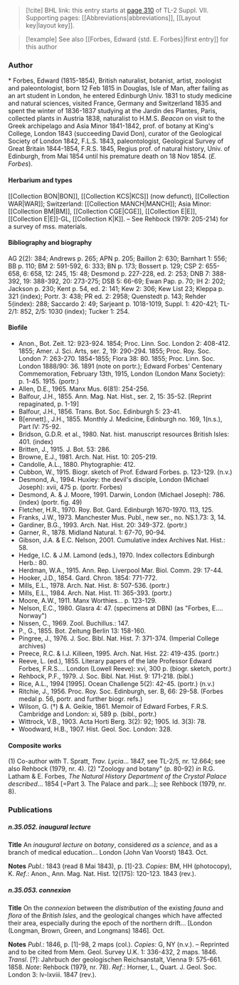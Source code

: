 > [!cite] BHL link: this entry starts at [page 310](https://www.biodiversitylibrary.org/item/103834#page/332/mode/1up) of TL-2 Suppl. VII.
> Supporting pages: [[Abbreviations|abbreviations]], [[Layout key|layout key]].

> [!example] See also [[Forbes, Edward {std. E. Forbes}|first entry]] for this author

### Author

\* Forbes, Edward (1815-1854), British naturalist, botanist, artist, zoologist and paleontologist, born 12 Feb 1815 in Douglas, Isle of Man, after failing as an art student in London, he entered Edinburgh Univ. 1831 to study medicine and natural sciences, visited France, Germany and Switzerland 1835 and spent the winter of 1836-1837 studying at the Jardin des Plantes, Paris, collected plants in Austria 1838, naturalist to H.M.S. *Beacon* on visit to the Greek archipelago and Asia Minor 1841-1842, prof. of botany at King's College, London 1843 (succeeding David Don), curator of the Geological Society of London 1842, F.L.S. 1843, paleontologist, Geological Survey of Great Britain 1844-1854, F.R.S. 1845, Regius prof. of natural history, Univ. of Edinburgh, from Mai 1854 until his premature death on 18 Nov 1854. (*E. Forbes*).

#### Herbarium and types

[[Collection BON|BON]], [[Collection KCS|KCS]] (now defunct), [[Collection WAR|WAR]]; Switzerland: [[Collection MANCH|MANCH]]; Asia Minor: [[Collection BM|BM]], [[Collection CGE|CGE]], [[Collection E|E]], [[Collection E|E]]-GL, [[Collection K|K]]. – See Rehbock (1979: 205-214) for a survey of mss. materials.

#### Bibliography and biography

AG 2(2): 384; Andrews p. 265; APN p. 205; Baillon 2: 630; Barnhart 1: 556; BB p. 110; BM 2: 591-592, 6: 333; BN p. 173; Bossert p. 129; CSP 2: 655-658, 6: 658, 12: 245, 15: 48; Desmond p. 227-228, ed. 2: 253; DNB 7: 388-392, 19: 388-392, 20: 273-275; DSB 5: 66-69; Ewan Pap. p. 70; IH 2: 202; Jackson p. 230; Kent p. 54, ed. 2: 141; Kew 2: 306; Kew List 23; Kleppa p. 321 (index); Portr. 3: 438; PR ed. 2: 2958; Quenstedt p. 143; Rehder 5(index): 288; Saccardo 2: 49; Sarjeant p. 1018-1019, Suppl. 1: 420-421; TL-2/1: 852, 2/5: 1030 (index); Tucker 1: 254.

#### Biofile

- Anon., Bot. Zeit. 12: 923-924. 1854; Proc. Linn. Soc. London 2: 408-412. 1855; Amer. J. Sci. Arts, ser. 2, 19: 290-294. 1855; Proc. Roy. Soc. London 7: 263-270. 1854-1855; Flora 38: 80. 1855; Proc. Linn. Soc. London 1888/90: 36. 1891 (note on portr.); Edward Forbes' Centenary Commemoration, February 13th, 1915, London (London Manx Society): p. 1-45. 1915. (portr.)
- Allen, D.E., 1965. Manx Mus. 6(81): 254-256.
- Balfour, J.H., 1855. Ann. Mag. Nat. Hist., ser. 2, 15: 35-52. \[Reprint repaginated, p. 1-19\]
- Balfour, J.H., 1856. Trans. Bot. Soc. Edinburgh 5: 23-41.
- B\[ennett\]., J.H., 1855. Monthly J. Medicine, Edinburgh no. 169, 1(n.s.), Part IV: 75-92.
- Bridson, G.D.R. et al., 1980. Nat. hist. manuscript resources British Isles: 401. (index)
- Britten, J., 1915. J. Bot. 53: 286.
- Browne, E.J., 1981. Arch. Nat. Hist. 10: 205-219.
- Candolle, A.L., 1880. Phytographie: 412.
- Cubbon, W., 1915. Biogr. sketch of Prof. Edward Forbes. p. 123-129. (n.v.)
- Desmond, A., 1994. Huxley: the devil's disciple, London (Michael Joseph): xvii, 475 p. (portr. Forbes)
- Desmond, A. & J. Moore, 1991. Darwin, London (Michael Joseph): 786. (index) (portr. fig. 49)
- Fletcher, H.R., 1970. Roy. Bot. Gard. Edinburgh 1670-1970. 113, 125.
- Franks, J.W., 1973. Manchester Mus. Publ., new ser., no. NS.1.73: 3, 14.
- Gardiner, B.G., 1993. Arch. Nat. Hist. 20: 349-372. (portr.)
- Garner, R., 1878. Midland Natural. 1: 67-70, 90-94.
- Gibson, J.A. & E.C. Nelson, 2001. Cumulative index Archives Nat. Hist.: 58.
- Hedge, I.C. & J.M. Lamond (eds.), 1970. Index collectors Edinburgh Herb.: 80.
- Herdman, W.A., 1915. Ann. Rep. Liverpool Mar. Biol. Comm. 29: 17-44.
- Hooker, J.D., 1854. Gard. Chron. 1854: 771-772.
- Mills, E.L., 1978. Arch. Nat. Hist. 8: 507-536. (portr.)
- Mills, E.L., 1984. Arch. Nat. Hist. 11: 365-393. (portr.)
- Moore, A.W., 1911. Manx Worthies... p. 123-129.
- Nelson, E.C., 1980. Glasra 4: 47. (specimens at DBN) (as "Forbes, E.... Norway")
- Nissen, C., 1969. Zool. Buchillus.: 147.
- P., G., 1855. Bot. Zeitung Berlin 13: 158-160.
- Pingree, J., 1976. J. Soc. Bibl. Nat. Hist. 7: 371-374. (Imperial College archives)
- Preece, R.C. & I.J. Killeen, 1995. Arch. Nat. Hist. 22: 419-435. (portr.)
- Reeve, L. (ed.), 1855. Literary papers of the late Professor Edward Forbes, F.R.S.... London (Lowell Reeve): xvi, 300 p. (biogr. sketch, portr.)
- Rehbock, P.F., 1979. J. Soc. Bibl. Nat. Hist. 9: 171-218. (bibl.)
- Rice, A.L., 1994 \[1995\]. Ocean Challenge 5(2): 42-45. (portr.) (n.v.)
- Ritchie, J., 1956. Proc. Roy. Soc. Edinburgh, ser. B, 66: 29-58. (Forbes medal p. 56, portr. and further biogr. refs.)
- Wilson, G. (†) & A. Geikie, 1861. Memoir of Edward Forbes, F.R.S. Cambridge and London: xi, 589 p. (bibl., portr.)
- Wittrock, V.B., 1903. Acta Horti Berg. 3(2): 92; 1905. Id. 3(3): 78.
- Woodward, H.B., 1907. Hist. Geol. Soc. London: 328.

#### Composite works

(1) Co-author with T. Spratt, *Trav. Lycia*... 1847, see TL-2/5, nr.
12.664; see also Rehbock (1979, nr. 4).
(2) "Zoology and botany" (p. 80-92) *in* R.G. Latham & E. Forbes, *The Natural History Department of the Crystal Palace described*... 1854 \[=Part 3. The Palace and park...\]; see Rehbock (1979, nr. 8).

### Publications

##### n.35.052. inaugural lecture

**Title**
An *inaugural lecture* on *botany*, considered *as* a *science*, and as a branch of medical education... London (John Van Voorst) 1843. Oct.

**Notes**
*Publ*.: 1843 (read 8 Mai 1843), p. \[1\]-23. *Copies*: BM, HH (photocopy), K.
*Ref*.: Anon., Ann. Mag. Nat. Hist. 12(175): 120-123. 1843 (rev.).

##### n.35.053. connexion

**Title**
On the *connexion* between the *distribution* of the existing *fauna* and *flora* of the *British Isles*, and the geological changes which have affected their area, especially during the epoch of the northern drift... \[London (Longman, Brown, Green, and Longmans) 1846\]. Oct.

**Notes**
*Publ*.: 1846, p. \[1\]-98, 2 maps (col.). *Copies*: G, NY (n.v.). – Reprinted and to be cited from Mem. Geol. Survey U.K. 1: 336-432, 2 maps. 1846.
*Transl*. \[?\]: Jahrbuch der geologischen Reichsanstalt, Vienna 9: 575-661. 1858.
*Note*: Rehbock (1979, nr. 78).
*Ref*.: Horner, L., Quart. J. Geol. Soc. London 3: lv-lxviii. 1847 (rev.).

